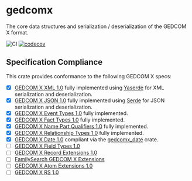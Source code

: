 # gedcomx
The core data structures and serialization / deserialization of the GEDCOM X format.

![CI](https://github.com/ephraimkunz/gedcomx-rs/workflows/CI/badge.svg)
[![codecov](https://codecov.io/gh/ephraimkunz/gedcomx-rs/branch/main/graph/badge.svg)](https://codecov.io/gh/ephraimkunz/gedcomx-rs)

## Specification Compliance
This crate provides conformance to the following GEDCOM X specs:
- [x] [GEDCOM X XML 1.0](https://github.com/FamilySearch/gedcomx/blob/master/specifications/xml-format-specification.md) fully implemented using [Yaserde](https://github.com/media-io/yaserde) for XML serialization and deserialization.
- [x] [GEDCOM X JSON 1.0](https://github.com/FamilySearch/gedcomx/blob/master/specifications/json-format-specification.md) fully implemented using [Serde](https://github.com/serde-rs/serde) for JSON serialization and deserialization.
- [x] [GEDCOM X Event Types 1.0](https://github.com/FamilySearch/gedcomx/blob/master/specifications/event-types-specification.md) fully implemented.
- [x] [GEDCOM X Fact Types 1.0](https://github.com/FamilySearch/gedcomx/blob/master/specifications/fact-types-specification.md) fully implemented. 
- [x] [GEDCOM X Name Part Qualifiers 1.0](https://github.com/FamilySearch/gedcomx/blob/master/specifications/name-part-qualifiers-specification.md) fully implemented.
- [x] [GEDCOM X Relationship Types 1.0](https://github.com/FamilySearch/gedcomx/blob/master/specifications/relationship-types-specification.md) fully implemented.
- [x] [GEDCOM X Date 1.0](https://github.com/FamilySearch/gedcomx/blob/master/specifications/date-format-specification.md) compliant via the [gedcomx_date](https://github.com/nicompte/gedcomx-date-rs) crate.
- [ ] [GEDCOM X Field Types 1.0](https://github.com/FamilySearch/gedcomx-record/blob/master/specifications/field-types-specification.md)
- [ ] [GEDCOM X Record Extensions 1.0](https://github.com/FamilySearch/gedcomx-record/blob/master/specifications/record-specification.md)
- [ ] [FamilySearch GEDCOM X Extensions](https://github.com/FamilySearch/gedcomx-familysearch-extensions/blob/master/specifications/gedcomx-familysearch-specification.md)
- [ ] [GEDCOM X Atom Extensions 1.0](https://github.com/FamilySearch/gedcomx-rs/blob/master/specifications/atom-model-specification.md)
- [ ] [GEDCOM X RS 1.0](https://github.com/FamilySearch/gedcomx-rs/blob/master/specifications/rs-specification.md)
